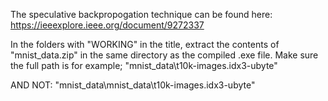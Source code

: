 The speculative backpropogation technique can be found here:
https://ieeexplore.ieee.org/document/9272337

In the folders with "WORKING" in the title, extract the contents of "mnist_data.zip" in the same directory as the compiled .exe file.
Make sure the full path is for example;
"mnist_data\t10k-images.idx3-ubyte"

AND NOT:
"mnist_data\mnist_data\t10k-images.idx3-ubyte"
